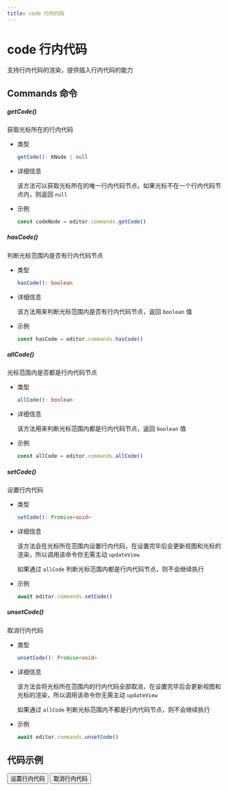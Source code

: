 ```yaml
---
title: code 行内代码
---
```


# code 行内代码

支持行内代码的渲染，提供插入行内代码的能力

## Commands 命令

##### getCode()

获取光标所在的行内代码

- 类型

  ```ts
  getCode(): KNode | null
  ```

- 详细信息

  该方法可以获取光标所在的唯一行内代码节点，如果光标不在一个行内代码节点内，则返回 `null`

- 示例

  ```ts
  const codeNode = editor.commands.getCode()
  ```

##### hasCode()

判断光标范围内是否有行内代码节点

- 类型

  ```ts
  hasCode(): boolean
  ```

- 详细信息

  该方法用来判断光标范围内是否有行内代码节点，返回 `boolean` 值

- 示例

  ```ts
  const hasCode = editor.commands.hasCode()
  ```

##### allCode()

光标范围内是否都是行内代码节点

- 类型

  ```ts
  allCode(): boolean
  ```

- 详细信息

  该方法用来判断光标范围内都是行内代码节点，返回 `boolean` 值

- 示例

  ```ts
  const allCode = editor.commands.allCode()
  ```

##### setCode()

设置行内代码

- 类型

  ```ts
  setCode(): Promise<void>
  ```

- 详细信息

  该方法会在光标所在范围内设置行内代码，在设置完毕后会更新视图和光标的渲染，所以调用该命令你无需主动 `updateView`

  如果通过 `allCode` 判断光标范围内都是行内代码节点，则不会继续执行

- 示例

  ```ts
  await editor.commands.setCode()
  ```

##### unsetCode()

取消行内代码

- 类型

  ```ts
  unsetCode(): Promise<void>
  ```

- 详细信息

  该方法会将光标所在范围内的行内代码全部取消，在设置完毕后会更新视图和光标的渲染，所以调用该命令你无需主动 `updateView`

  如果通过 `allCode` 判断光标范围内不都是行内代码节点，则不会继续执行

- 示例

  ```ts
  await editor.commands.unsetCode()
  ```

## 代码示例

<div style="margin:0 0 10px 0">
  <button class="demo-button" @click="editor?.commands.setCode()">设置行内代码</button>
  <button class="demo-button" @click="editor?.commands.unsetCode()">取消行内代码</button>
</div>
<div ref="editorRef" style="width:100%;height:100px;"></div>

<script lang="ts" setup>
  import { useData } from 'vitepress'
  import { onMounted, watch, ref, onBeforeUnmount } from "vue"
  import { Editor } from "../../../lib/kaitify-core.es.js"

  const { isDark } = useData()
  const editorRef = ref<HtmlElement | undefined>()
  const editor = ref<Editor | undefined>()

  onMounted(async ()=>{
    editor.value = await Editor.configure({
      el: editorRef.value,
      value: '我是一段文本，我是一段文本，我是一段文本，我是一段文本，我是一段文本，我是一段文本，我是一段文本，我是一段文本',
      dark: isDark.value,
      placeholder:'请输入正文...'
    })
  })

  onBeforeUnmount(()=>{
    editor.value?.destroy()
  })

  watch(()=>isDark.value,newVal=>{
    if(editor.value){
        editor.value.setDark(isDark.value)
    }
  })
</script>
